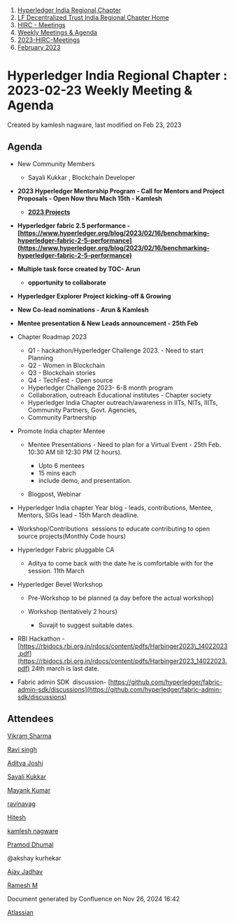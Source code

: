 1. [Hyperledger India Regional Chapter](index.html)
2. [LF Decentralized Trust India Regional Chapter Home](LF-Decentralized-Trust-India-Regional-Chapter-Home_19169282.html)
3. [HIRC - Meetings](HIRC---Meetings_19169350.html)
4. [Weekly Meetings &amp; Agenda](19169352.html)
5. [2023-HIRC-Meetings](2023-HIRC-Meetings_19170487.html)
6. [February 2023](February-2023_19170500.html)

# Hyperledger India Regional Chapter : 2023-02-23 Weekly Meeting &amp; Agenda

Created by kamlesh nagware, last modified on Feb 23, 2023

## Agenda

- New Community Members
  
  - Sayali Kukkar , Blockchain Developer
- **2023 Hyperledger Mentorship Program - Call for Mentors and Project Proposals - Open Now thru Mach 15th - Kamlesh**
  
  - [**2023 Projects**](https://lf-hyperledger.atlassian.net/wiki/display/INTERN/2023+Projects)
- **Hyperledger fabric 2.5 performance - [https://www.hyperledger.org/blog/2023/02/16/benchmarking-hyperledger-fabric-2-5-performance](https://www.hyperledger.org/blog/2023/02/16/benchmarking-hyperledger-fabric-2-5-performance)**
- **Multiple task force created by TOC- Arun**
  
  - **opportunity to collaborate**
- **Hyperledger Explorer Project kicking-off &amp; Growing**
- **New Co-lead nominations - Arun &amp; Kamlesh**
- **Mentee presentation &amp; New Leads announcement - 25th Feb**
- Chapter Roadmap 2023
  
  - Q1 - hackathon/Hyperledger Challenge 2023. - Need to start Planning
  - Q2 - Women in Blockchain
  - Q3 - Blockchain stories
  - Q4 - TechFest - Open source
  - Hyperledger Challenge 2023- 6-8 month program
  - Collaboration, outreach Educational institutes - Chapter society
  - Hyperledger India Chapter outreach/awareness in IITs, NITs, IIITs, Community Partners, Govt. Agencies,
  - Community Partnership
- Promote India chapter Mentee
  
  - Mentee Presentations - Need to plan for a Virtual Event - 25th Feb. 10:30 AM till 12:30 PM (2 hours).
    
    - Upto 6 mentees
    - 15 mins each
    - include demo, and presentation.
  - Blogpost, Webinar
- Hyperledger India chapter Year blog - leads, contributions, Mentee, Mentors, SIGs lead - 15th March deadline.
- Workshop/Contributions  sessions to educate contributing to open source projects(Monthly Code hours)
- Hyperledger Fabric pluggable CA
  
  - Aditya to come back with the date he is comfortable with for the session. 11th March
- Hyperledger Bevel Workshop
  
  - Pre-Workshop to be planned (a day before the actual workshop)
  - Workshop (tentatively 2 hours)
    
    - Suvajit to suggest suitable dates.
- RBI Hackathon - [https://rbidocs.rbi.org.in/rdocs/content/pdfs/Harbinger2023\_14022023.pdf](https://rbidocs.rbi.org.in/rdocs/content/pdfs/Harbinger2023_14022023.pdf) 24th march is last date.
- Fabric admin SDK  discussion- [https://github.com/hyperledger/fabric-admin-sdk/discussions](https://github.com/hyperledger/fabric-admin-sdk/discussions)

## Attendees

[Vikram Sharma](https://lf-hyperledger.atlassian.net/wiki/people/712020:af0c3f29-e190-4dc2-9098-9266b1dc0dab?ref=confluence) 

[Ravi singh](https://lf-hyperledger.atlassian.net/wiki/people/6207b125f5d29a0068fd3a32?ref=confluence) 

[Aditya Joshi](https://lf-hyperledger.atlassian.net/wiki/people/5a5129ceb12c7029722bbcac?ref=confluence) 

[Sayali Kukkar](https://lf-hyperledger.atlassian.net/wiki/people/712020:058c126e-c558-452c-8c57-c785f35ca3ee?ref=confluence) 

[Mayank Kumar](https://lf-hyperledger.atlassian.net/wiki/people/5f0af229502ce1001dfbe5f8?ref=confluence) 

[ravinayag](https://lf-hyperledger.atlassian.net/wiki/people/5df677a6588f6e0cb032f7b6?ref=confluence) 

[Hitesh](https://lf-hyperledger.atlassian.net/wiki/people/70121:6c56fbaa-4675-4ba6-84df-800d9ca4f233?ref=confluence) 

[kamlesh nagware](https://lf-hyperledger.atlassian.net/wiki/people/557058:8e1fc425-f938-4b39-ad13-9cd8b0ddde52?ref=confluence) 

[Pramod Dhumal](https://lf-hyperledger.atlassian.net/wiki/people/557058:427a3e79-fd4e-4ef4-8cd7-8b2ea92d65e7?ref=confluence) 

@akshay kurhekar 

[Ajay Jadhav](https://lf-hyperledger.atlassian.net/wiki/people/557058:4c9b11a5-2616-4abe-af94-bbc11c984654?ref=confluence) 

[Ramesh M](https://lf-hyperledger.atlassian.net/wiki/people/5dffa51885a8c90ecac82cd5?ref=confluence) 

Document generated by Confluence on Nov 26, 2024 16:42

[Atlassian](http://www.atlassian.com/)
